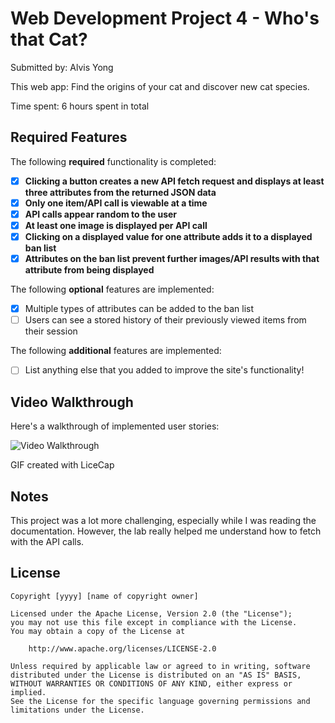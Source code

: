 # Web Development Project 4 - Who's that Cat?

Submitted by: Alvis Yong

This web app: Find the origins of your cat and discover new cat species.

Time spent: 6 hours spent in total

## Required Features

The following **required** functionality is completed:

- [X] **Clicking a button creates a new API fetch request and displays at least three attributes from the returned JSON data**
- [X] **Only one item/API call is viewable at a time**
- [X] **API calls appear random to the user**
- [X] **At least one image is displayed per API call**
- [X] **Clicking on a displayed value for one attribute adds it to a displayed ban list**
- [X] **Attributes on the ban list prevent further images/API results with that attribute from being displayed**

The following **optional** features are implemented:

- [X] Multiple types of attributes can be added to the ban list
- [ ] Users can see a stored history of their previously viewed items from their session

The following **additional** features are implemented:

* [ ] List anything else that you added to improve the site's functionality!

## Video Walkthrough

Here's a walkthrough of implemented user stories:

<img src='[https://media.giphy.com/media/v1.Y2lkPTc5MGI3NjExd2prOGwybXZyajB2empodTM1NXRhdnowczQzdzF4cno0Z2pqcXpjOSZlcD12MV9pbnRlcm5hbF9naWZfYnlfaWQmY3Q9Zw/gAzcvwCMRRd78ldLJs/giphy.gif](https://media.giphy.com/media/v1.Y2lkPTc5MGI3NjExd2prOGwybXZyajB2empodTM1NXRhdnowczQzdzF4cno0Z2pqcXpjOSZlcD12MV9pbnRlcm5hbF9naWZfYnlfaWQmY3Q9Zw/gAzcvwCMRRd78ldLJs/giphy.gif)' title='Video Walkthrough' width='' alt='Video Walkthrough' />

<!-- Replace this with whatever GIF tool you used! -->
GIF created with LiceCap
<!-- Recommended tools:
[Kap](https://getkap.co/) for macOS
[ScreenToGif](https://www.screentogif.com/) for Windows
[peek](https://github.com/phw/peek) for Linux. -->

## Notes

This project was a lot more challenging, especially while I was reading the documentation. However, the lab really helped me understand how to fetch with the API calls.

## License

    Copyright [yyyy] [name of copyright owner]

    Licensed under the Apache License, Version 2.0 (the "License");
    you may not use this file except in compliance with the License.
    You may obtain a copy of the License at

        http://www.apache.org/licenses/LICENSE-2.0

    Unless required by applicable law or agreed to in writing, software
    distributed under the License is distributed on an "AS IS" BASIS,
    WITHOUT WARRANTIES OR CONDITIONS OF ANY KIND, either express or implied.
    See the License for the specific language governing permissions and
    limitations under the License.

